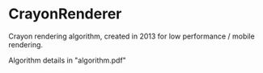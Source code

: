 # CrayonRenderer
Crayon rendering algorithm, created in 2013 for low performance / mobile rendering.

Algorithm details in "algorithm.pdf"
